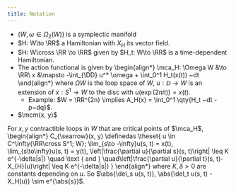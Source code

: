 ```yaml
---
title: Notation
---
```


- $(W, \omega \in \Omega_2(W))$ is a symplectic manifold
- $H: W\to \RR$ a Hamiltonian with $X_H$ its vector field.
- $H: W\cross \RR \to \RR$ given by $H_t: W\to \RR$ is a time-dependent Hamiltonian.
- The action functional is given by
  \begin{align*}
  \mca_H: \Omega W &\to \RR\\
  x &\mapsto -\int_{\DD} u^* \omega + \int_0^1 H_t(x(t)) ~dt
  \end{align*}
  where $\Omega W$ is the loop space of $W$,
  $u: \DD \to W$ is an extension of $x: S^1\to W$ to the disc with $u(\exp(2\pi i t)) = x(t)$.
  - Example: $W = \RR^{2n} \implies A_H(x) = \int_0^1 \qty{H_t ~dt - p~dq}$. 
- $\mcm(x, y)$

For $x, y$ contractible loops in $W$ that are critical points of $\mca_H$,
\begin{align*}
C_{\searrow}(x, y) \definedas \theset{ 
u \in C^\infty{\RR\cross S^1; W}; 
\lim_{s\to -\infty}u(s, t) = x(t), 
\lim_{s\to\infty}u(s, t) = y(t),
\left|\frac{\partial u}{\partial s}(s, t)\right| \leq K e^{-\delta|s|} \quad \text { and } \quad\left|\frac{\partial u}{\partial t}(s, t)-X_{H}(u)\right| \leq K e^{-\delta|s|}
}
\end{align*}
where $K, \delta > 0$ are constants depending on $u$.
So $\abs{\del_s u(s, t)}, \abs{\del_t u(s, t) - X_H(u)}  \sim e^{\abs{s}}$.
